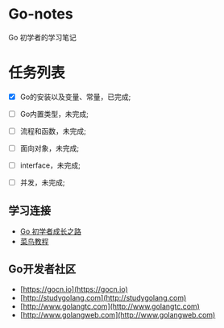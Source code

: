 # Go-notes
Go 初学者的学习笔记


# 任务列表
- [x] Go的安装以及变量、常量，已完成;
- [ ] Go内置类型，未完成; 
- [ ] 流程和函数，未完成;
- [ ] 面向对象，未完成;  
- [ ] interface，未完成;  
- [ ] 并发，未完成;  


## 学习连接
- [Go 初学者成长之路](https://github.com/halfrost/Halfrost-Field/blob/master/contents/Go/new_gopher_tips.md)
- [菜鸟教程](https://www.runoob.com/go/go-environment.html)


## Go开发者社区
- [https://gocn.io](https://gocn.io)
- [http://studygolang.com](http://studygolang.com)
- [http://www.golangtc.com](http://www.golangtc.com)
- [http://www.golangweb.com](http://www.golangweb.com)


